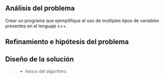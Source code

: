 
## Análisis del problema
Crear un programa que ejemplifique el uso de multiples tipos de variables presentes en el lenguaje c++.

## Refinamiento e hipótesis del problema

## Diseño de la solución
> - lexico del algoritmo.
